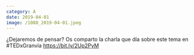 ```yaml
--- 
category: A 
date: 2019-04-01 
image: /1088_2019-04-01.jpeg 
--- 
```


¿Dejaremos de pensar? Os comparto la charla que día sobre este tema en #TEDxGranvía https://bit.ly/2Up2PyM